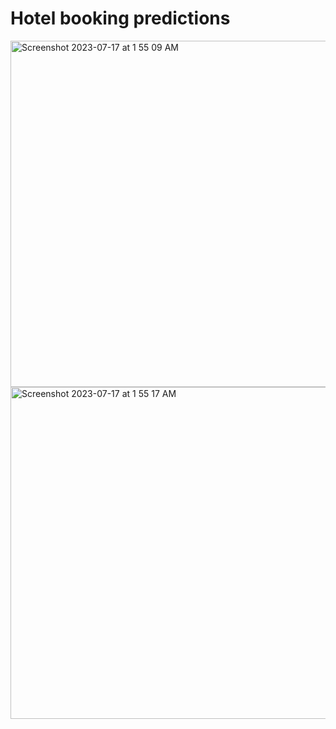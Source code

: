 # Hotel booking predictions 
<img width="554" alt="Screenshot 2023-07-17 at 1 55 09 AM" src="https://github.com/dareengamal/Big-Data-NoSQL-Databases/assets/76594921/1b7bbdcd-c54d-4f07-a13c-ae8c96f3880c">
<img width="531" alt="Screenshot 2023-07-17 at 1 55 17 AM" src="https://github.com/dareengamal/Big-Data-NoSQL-Databases/assets/76594921/5557ba53-9f57-4124-8387-1cb424fed024">
